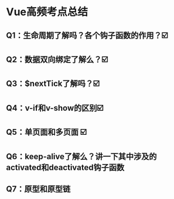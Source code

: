 # Vue高频考点总结
## Q1：生命周期了解吗？各个钩子函数的作用？☑️
## Q2：数据双向绑定了解么？☑️
## Q3：$nextTick了解吗？☑️
## Q4：v-if和v-show的区别☑️
## Q5：单页面和多页面 ☑️
## Q6：keep-alive了解么？讲一下其中涉及的activated和deactivated钩子函数
## Q7：原型和原型链